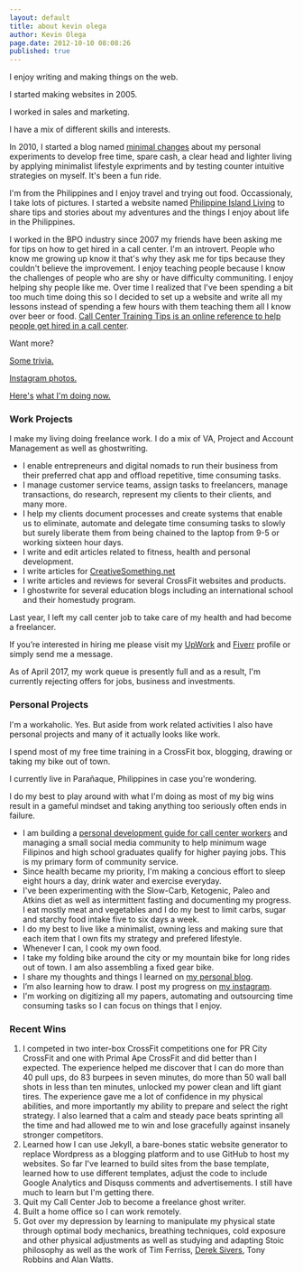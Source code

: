 ```yaml
---
layout: default
title: about kevin olega
author: Kevin Olega
page.date: 2012-10-10 08:08:26
published: true
---
```


I enjoy writing and making things on the web.

I started making websites in 2005.

I worked in sales and marketing.

I have a mix of different skills and interests.

In 2010, I started a blog named [minimal changes](http://minimalchanges.com) about my personal experiments to develop free time, spare cash, a clear head and lighter living by applying minimalist lifestyle expriments and by testing counter intuitive strategies on myself. It's been a fun ride.

I'm from the Philippines and I enjoy travel and trying out food. Occassionaly, I take lots of pictures. I started a website named [Philippine Island Living](http://philippineislandliving.com) to share tips and stories about my adventures and the things I enjoy about life in the Philippines.

I worked in the BPO industry since 2007 my friends have been asking me for tips on how to get hired in a call center. I'm an introvert. People who know me growing up know it that's why they ask me for tips because they couldn't believe the improvement. I enjoy teaching people because I know the challenges of people who are shy or have difficulty communiting. I enjoy helping shy people like me. Over time I realized that I've been spending a bit too much time doing this so I decided to set up a website and write all my lessons instead of spending a few hours with them teaching them all I know over beer or food. [Call Center Training Tips is an online reference to help people get hired in a call center](http://callcentertrainingtips.com).

Want more?

[Some trivia.](http://kevinolega.com/trivia)

[Instagram photos.](http://instagram.com/kevinolega)

[](http://instagram.com/kevinolega)

[Here's](http://instagram.com/kevinolega) [what I'm doing now.](http://kevinolega.com/now)

### Work Projects

I make my living doing freelance work. I do a mix of VA, Project and Account Management as well as ghostwriting.

*   I enable entrepreneurs and digital nomads to run their business from their preferred chat app and offload repetitive, time consuming tasks.
*   I manage customer service teams, assign tasks to freelancers, manage transactions, do research, represent my clients to their clients, and many more.
*   I help my clients document processes and create systems that enable us to eliminate, automate and delegate time consuming tasks to slowly but surely liberate them from being chained to the laptop from 9-5 or working sixteen hour days.
*   I write and edit articles related to fitness, health and personal development.
*   I write articles for [CreativeSomething.net](http://creativesomething.net)
*   I write articles and reviews for several CrossFit websites and products.
*   I ghostwrite for several education blogs including an international school and their homestudy program.

Last year, I left my call center job to take care of my health and had become a freelancer.

If you’re interested in hiring me please visit my [UpWork](http://www.upwork.com/o/profiles/users/_~0173d4ebd3d5f0b659/) and [Fiverr](http://fiverr.com/kevinolega/) profile or simply send me a message.

As of April 2017, my work queue is presently full and as a result, I'm currently rejecting offers for jobs, business and investments.

### Personal Projects

I'm a workaholic. Yes. But aside from work related activities I also have personal projects and many of it actually looks like work.

I spend most of my free time training in a CrossFit box, blogging, drawing or taking my bike out of town.

I currently live in Parañaque, Philippines in case you're wondering.

I do my best to play around with what I'm doing as most of my big wins result in a gameful mindset and taking anything too seriously often ends in failure.

*   I am building a [personal development guide for call center workers](http://www.callcentertrainingtips.com) and managing a small social media community to help minimum wage Filipinos and high school graduates qualify for higher paying jobs. This is my primary form of community service.
*   Since health became my priority, I'm making a concious effort to sleep eight hours a day, drink water and exercise everyday.
*   I've been experimenting with the Slow-Carb, Ketogenic, Paleo and Atkins diet as well as intermittent fasting and documenting my progress. I eat mostly meat and vegetables and I do my best to limit carbs, sugar and starchy food intake five to six days a week.
*   I do my best to live like a minimalist, owning less and making sure that each item that I own fits my strategy and prefered lifestyle.
*   Whenever I can, I cook my own food.
*   I take my folding bike around the city or my mountain bike for long rides out of town. I am also assembling a fixed gear bike.
*   I share my thoughts and things I learned on [my personal blog](http://minimalchanges.com).
*   I’m also learning how to draw. I post my progress on [my instagram](http://instagram.com/kevinolega/).
*   I'm working on digitizing all my papers, automating and outsourcing time consuming tasks so I can focus on things that I enjoy.

### Recent Wins

1.  I competed in two inter-box CrossFit competitions one for PR City CrossFit and one with Primal Ape CrossFit and did better than I expected. The experience helped me discover that I can do more than 40 pull ups, do 83 burpees in seven minutes, do more than 50 wall ball shots in less than ten minutes, unlocked my power clean and lift giant tires. The experience gave me a lot of confidence in my physical abilities, and more importantly my ability to prepare and select the right strategy. I also learned that a calm and steady pace beats sprinting all the time and had allowed me to win and lose gracefully against insanely stronger competitors.
2.  Learned how I can use Jekyll, a bare-bones static website generator to replace Wordpress as a blogging platform and to use GitHub to host my websites. So far I've learned to build sites from the base template, learned how to use different templates, adjust the code to include Google Analytics and Disquss comments and advertisements. I still have much to learn but I'm getting there.
3.  Quit my Call Center Job to become a freelance ghost writer.
4.  Built a home office so I can work remotely.
5.  Got over my depression by learning to manipulate my physical state through optimal body mechanics, breathing techniques, cold exposure and other physical adjustments as well as studying and adapting Stoic philosophy as well as the work of Tim Ferriss, [Derek Sivers](http://sivers.org), Tony Robbins and Alan Watts.
